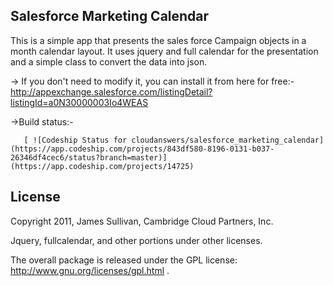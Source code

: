 ## Salesforce Marketing Calendar

This is a simple app that presents the sales force Campaign objects in a month calendar layout.  It uses jquery and full calendar for the presentation and a simple class to convert the data into json.

-> If you don't need to modify it, you can install it from here for free:-
       http://appexchange.salesforce.com/listingDetail?listingId=a0N30000003Io4WEAS

->Build status:-

       [ ![Codeship Status for cloudanswers/salesforce_marketing_calendar](https://app.codeship.com/projects/843df580-8196-0131-b037-26346df4cec6/status?branch=master)]           (https://app.codeship.com/projects/14725)

## License

Copyright 2011, James Sullivan, Cambridge Cloud Partners, Inc.

Jquery, fullcalendar, and other portions under other licenses.

The overall package is released under the GPL license:
http://www.gnu.org/licenses/gpl.html .

